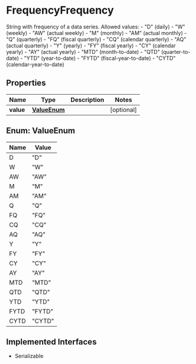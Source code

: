 

# FrequencyFrequency

String with frequency of a data series. Allowed values: - \"D\" (daily) - \"W\" (weekly) - \"AW\" (actual weekly) - \"M\" (monthly) - \"AM\" (actual monthly) - \"Q\" (quarterly) - \"FQ\" (fiscal quarterly) - \"CQ\" (calendar quarterly) - \"AQ\" (actual quarterly) - \"Y\" (yearly) - \"FY\" (fiscal yearly) - \"CY\" (calendar yearly) - \"AY\" (actual yearly) - \"MTD\" (month-to-date) - \"QTD\" (quarter-to-date) - \"YTD\" (year-to-date) - \"FYTD\" (fiscal-year-to-date) - \"CYTD\" (calendar-year-to-date) 

## Properties

Name | Type | Description | Notes
------------ | ------------- | ------------- | -------------
**value** | [**ValueEnum**](#ValueEnum) |  |  [optional]



## Enum: ValueEnum

Name | Value
---- | -----
D | &quot;D&quot;
W | &quot;W&quot;
AW | &quot;AW&quot;
M | &quot;M&quot;
AM | &quot;AM&quot;
Q | &quot;Q&quot;
FQ | &quot;FQ&quot;
CQ | &quot;CQ&quot;
AQ | &quot;AQ&quot;
Y | &quot;Y&quot;
FY | &quot;FY&quot;
CY | &quot;CY&quot;
AY | &quot;AY&quot;
MTD | &quot;MTD&quot;
QTD | &quot;QTD&quot;
YTD | &quot;YTD&quot;
FYTD | &quot;FYTD&quot;
CYTD | &quot;CYTD&quot;


## Implemented Interfaces

* Serializable


